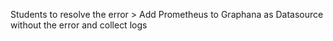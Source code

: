 Students to resolve the error > Add Prometheus to Graphana as Datasource without the error and collect logs